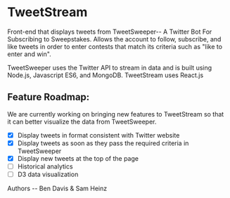 # TweetStream

Front-end that displays tweets from TweetSweeper-- A Twitter Bot For Subscribing to Sweepstakes. Allows the account to follow, subscribe, and like tweets in order to enter contests that match its criteria such as "like to enter and win".

TweetSweeper uses the Twitter API to stream in data and is built using Node.js, Javascript ES6, and MongoDB.
TweetStream uses React.js

## Feature Roadmap:

We are currently working on bringing new features to TweetStream so that it can better visualize the data from TweetSweeper.

- [x] Display tweets in format consistent with Twitter website
- [x] Display tweets as soon as they pass the required criteria in TweetSweeper
- [x] Display new tweets at the top of the page
- [ ] Historical analytics
- [ ] D3 data visualization

Authors -- Ben Davis & Sam Heinz
